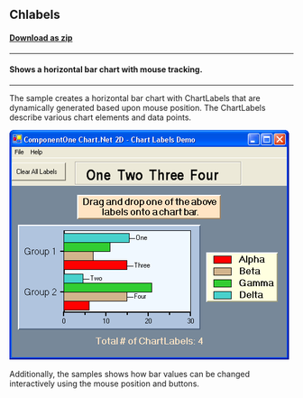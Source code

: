 ## Chlabels
#### [Download as zip](https://minhaskamal.github.io/DownGit/#/home?url=https://github.com/GrapeCity/ComponentOne-WinForms-Samples/tree/master/NetFramework\Charts\VB\Chlabels)
____
#### Shows a horizontal bar chart with mouse tracking.
____
The sample creates a horizontal bar chart with ChartLabels that are dynamically generated based upon mouse position.
The ChartLabels describe various chart elements and data points.

![screenshot](screenshot.png)

Additionally, the samples shows how bar values can be changed interactively using the mouse position and buttons.